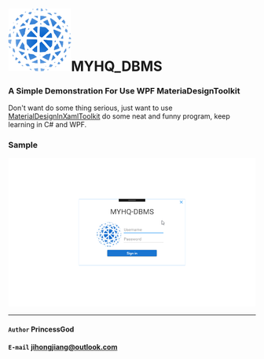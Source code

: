 # ![Load failed](https://github.com/PrincessGod/MYHQ_DBMS/blob/master/View/Pics/Star.png "Star")MYHQ_DBMS
###              A Simple Demonstration For Use WPF MateriaDesignToolkit
Don't want do some thing serious, just want to use [MaterialDesignInXamlToolkit](https://github.com/ButchersBoy/MaterialDesignInXamlToolkit) do some neat and funny program, keep learning in C# and WPF.

### Sample
![screengif](/2017-06-30_16-38-09.gif)

***
#### `Author` PrincessGod
#### `E-mail` jihongjiang@outlook.com
